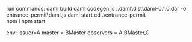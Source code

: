 run commands:
    daml build
    daml codegen js .\.daml\dist\daml-0.1.0.dar -o entrance-permit\daml.js
    daml start
    cd .\entrance-permit\
    npm i
    npm start

env:
    issuer=A
    master = BMaster
    observers = A,BMaster,C